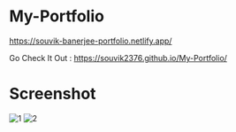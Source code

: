 # My-Portfolio

https://souvik-banerjee-portfolio.netlify.app/

Go Check It Out : https://souvik2376.github.io/My-Portfolio/

# Screenshot 

![1](https://user-images.githubusercontent.com/100219950/228516642-4cb3dbec-a2e8-4d07-8d57-c157ef0f83aa.PNG)
![2](https://user-images.githubusercontent.com/100219950/228516659-4e35102f-c3cc-451e-a467-d06cd9830a31.PNG)
